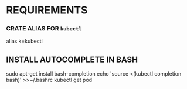 # REQUIREMENTS

### CRATE ALIAS FOR `kubectl`
alias k=kubectl


## INSTALL AUTOCOMPLETE IN BASH
sudo apt-get install bash-completion
echo 'source <(kubectl completion bash)' >>~/.bashrc
kubectl get pod


